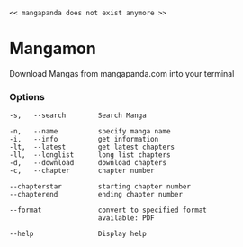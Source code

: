 `<< mangapanda does not exist anymore >>`

# Mangamon
Download Mangas from mangapanda.com into your terminal

### Options


    -s,   --search        Search Manga

    -n,   --name          specify manga name
    -i,   --info          get information
    -lt,  --latest        get latest chapters
    -ll,  --longlist      long list chapters
    -d,   --download      download chapters
    -c,   --chapter       chapter number

    --chapterstar         starting chapter number
    --chapterend          ending chapter number

    --format              convert to specified format
                          available: PDF

    --help                Display help

